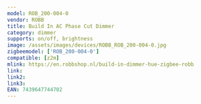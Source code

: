 ```yaml
---
model: ROB_200-004-0
vendor: ROBB
title: Build In AC Phase Cut Dimmer
category: dimmer
supports: on/off, brightness
image: /assets/images/devices/ROBB_ROB_200-004-0.jpg
zigbeemodel: ['ROB_200-004-0']
compatible: [z2m]
mlink: https://en.robbshop.nl/build-in-dimmer-hue-zigbee-robb
link: 
link2: 
link3: 
EAN: 7439647744702
---
```

